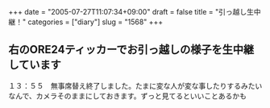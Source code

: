 +++
date = "2005-07-27T11:07:34+09:00"
draft = false
title = "引っ越し生中継！"
categories = ["diary"]
slug = "1568"
+++

右のORE24ティッカーでお引っ越しの様子を生中継しています
--
１３：５５　無事席替え終了しました。たまに変な人が変な事したりするみたいなんで、カメラそのままにしておきます。ずっと見てるといいことあるかも
